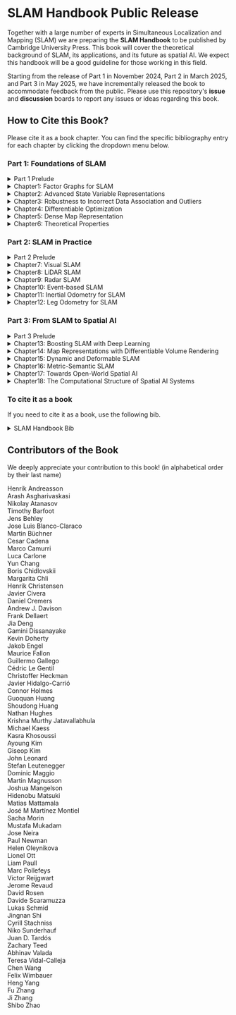 # SLAM Handbook Public Release

Together with a large number of experts in Simultaneous Localization and Mapping (SLAM) we are preparing the **SLAM Handbook** to be published by Cambridge University Press. This book will cover the theoretical background of SLAM, its applications, and its future as spatial AI. We expect this handbook will be a good guideline for those working in this field. 

Starting from the release of Part 1 in November 2024, Part 2 in March 2025, and Part 3 in May 2025, we have incrementally released the book to accommodate feedback from the public. Please use this repository's **issue** and **discussion** boards to report any issues or ideas regarding this book.

## How to Cite this Book?
Please cite it as a book chapter. You can find the specific bibliography entry for each chapter by clicking the dropdown menu below.


### Part 1: Foundations of SLAM

<details><summary>Part 1 Prelude</summary>
  
```bibtex
@inbook{sh-p1-prelude,
  title        = {Part1 Prelude},
  author       = {Luca Carlone and Ayoung Kim and Timothy Barfoot and Daniel Cremers and Frank Dellaert},
  booktitle    = {{SLAM Handbook.} From Localization and Mapping to Spatial Intelligence},
  publisher    = {Cambridge University Press},
  editor       = {Luca Carlone and Ayoung Kim and Timothy Barfoot and Daniel Cremers and Frank Dellaert},
  year         = {2026}
}
``` 
</details>

<details><summary>Chapter1: Factor Graphs for SLAM</summary>

```bibtex
@inbook{sh-ch1-fg4slam,
  title        = {Factor Graphs for SLAM},
  author       = {Frank Dellaert and Michael Kaess and Timothy Barfoot},
  booktitle    = {{SLAM Handbook.} From Localization and Mapping to Spatial Intelligence},
  publisher    = {Cambridge University Press},
  editor       = {Luca Carlone and Ayoung Kim and Timothy Barfoot and Daniel Cremers and Frank Dellaert},
  year         = {2026}
}
```

</details>

<details><summary>Chapter2: Advanced State Variable Representations</summary>

```bibtex
@inbook{sh-ch2-state,
  title        = {Advanced State Variable Representations},
  author       = {Timothy Barfoot and Frank Dellaert and Michael Kaess and Jose Luis Blanco-Claraco},
  booktitle    = {{SLAM Handbook.} From Localization and Mapping to Spatial Intelligence},
  publisher    = {Cambridge University Press},
  editor       = {Luca Carlone and Ayoung Kim and Timothy Barfoot and Daniel Cremers and Frank Dellaert},
  year         = {2026}
}
```

</details>

<details><summary>Chapter3: Robustness to Incorrect Data Association and Outliers</summary>

```bibtex
@inbook{sh-ch3-outlier,
  title        = {Robustness to Incorrect Data Association and Outliers},
  author       = {Heng Yang and Josh Mangelson and Yun Chang and Jingnan Shi and Luca Carlone},
  booktitle    = {{SLAM Handbook.} From Localization and Mapping to Spatial Intelligence},
  publisher    = {Cambridge University Press},
  editor       = {Luca Carlone and Ayoung Kim and Timothy Barfoot and Daniel Cremers and Frank Dellaert},
  year         = {2026}
}
```

</details>

<details><summary>Chapter4: Differentiable Optimization</summary>
  
```bibtex
@inbook{sh-ch4-diffopt,
  title        = {Differentiable Optimization},
  author       = {Chen Wang and Krishna Murthy Jatavallabhula and Mustafa Mukadam},
  booktitle    = {{SLAM Handbook.} From Localization and Mapping to Spatial Intelligence},
  publisher    = {Cambridge University Press},
  editor       = {Luca Carlone and Ayoung Kim and Timothy Barfoot and Daniel Cremers and Frank Dellaert},
  year         = {2026}
}
```
</details>

<details><summary>Chapter5: Dense Map Representation</summary>

```bibtex
@inbook{sh-ch5-map,
  title        = {Dense Map Representation},
  author       = {Victor Reijgwart and Jens Behley and Teresa Vidal-Calleja and Helen Oleynikova and Lionel Ott and Cyrill Stachniss and Ayoung Kim},
  booktitle    = {{SLAM Handbook.} From Localization and Mapping to Spatial Intelligence},
  publisher    = {Cambridge University Press},
  editor       = {Luca Carlone and Ayoung Kim and Timothy Barfoot and Daniel Cremers and Frank Dellaert},
  year         = {2026}
}
```

</details>

<details><summary>Chapter6: Theoretical Properties</summary>
  
```bibtex
@inbook{sh-ch6-theory,
  title        = {Certifiably Optimal Solvers and Theoretical Properties of {SLAM}},
  author       = {David M. Rosen and Kasra Khosoussi and Connor Holmes and Gamini Dissanayake and Timothy Barfoot and Luca Carlone},
  booktitle    = {{SLAM Handbook.} From Localization and Mapping to Spatial Intelligence},
  publisher    = {Cambridge University Press},
  editor       = {Luca Carlone and Ayoung Kim and Timothy Barfoot and Daniel Cremers and Frank Dellaert},
  year         = {2026}
}
```

</details>


### Part 2: SLAM in Practice
<details><summary>Part 2 Prelude</summary>
  
```bibtex
@inbook{sh-p2-prelude,
  title        = {Part 2 Prelude},
  author       = {Ayoung Kim and Timothy Barfoot and Luca Carlone and Frank Dellaert and Daniel Cremers},
  booktitle    = {{SLAM Handbook.} From Localization and Mapping to Spatial Intelligence},
  publisher    = {Cambridge University Press},
  editor       = {Luca Carlone and Ayoung Kim and Timothy Barfoot and Daniel Cremers and Frank Dellaert},
  year         = {2026}
}
```

</details>

<details><summary>Chapter7: Visual SLAM</summary>
  
```bibtex
@inbook{sh-ch7-vision,
  title        = {Visual {SLAM}},
  author       = {Jakob Engel and Juan D. Tard´os and Javier Civera and Margarita Chli and Stefan Leutenegger and Frank Dellaert and Daniel Cremers},
  booktitle    = {{SLAM Handbook.} From Localization and Mapping to Spatial Intelligence},
  publisher    = {Cambridge University Press},
  editor       = {Luca Carlone and Ayoung Kim and Timothy Barfoot and Daniel Cremers and Frank Dellaert},
  year         = {2026}
}
```

</details>
  
<details><summary>Chapter8: LiDAR SLAM</summary>
  
```bibtex
@inbook{sh-ch8-lidar,
  title        = {{LiDAR SLAM}},
  author       = {Jens Behley and Maurice Fallon and Shibo Zhao and Giseop Kim and Ji Zhang and Fu Zhang and Ayoung Kim},
  booktitle    = {{SLAM Handbook.} From Localization and Mapping to Spatial Intelligence},
  publisher    = {Cambridge University Press},
  editor       = {Luca Carlone and Ayoung Kim and Timothy Barfoot and Daniel Cremers and Frank Dellaert},
  year         = {2026}
}
```

</details>

<details><summary>Chapter9: Radar SLAM</summary>
  
```bibtex
@inbook{sh-ch9-radar,
  title        = {Radar {SLAM}},
  author       = {Martin Magnusson and Christoffer Heckman and Henrik Andreasson and Ayoung Kim and Timothy Barfoot and Michael Kaess and Paul Newman},
  booktitle    = {{SLAM Handbook.} From Localization and Mapping to Spatial Intelligence},
  publisher    = {Cambridge University Press},
  editor       = {Luca Carlone and Ayoung Kim and Timothy Barfoot and Daniel Cremers and Frank Dellaert},
  year         = {2026}
}
```

</details>

<details><summary>Chapter10: Event-based SLAM</summary>
  
```bibtex
@inbook{sh-ch10-event,
  title        = {Event-based {SLAM}},
  author       = {Guillermo Gallego and Javier Hidalgo-Carri´o and Davide Scaramuzza},
  booktitle    = {{SLAM Handbook.} From Localization and Mapping to Spatial Intelligence},
  publisher    = {Cambridge University Press},
  editor       = {Luca Carlone and Ayoung Kim and Timothy Barfoot and Daniel Cremers and Frank Dellaert},
  year         = {2026}
}
```

</details>

<details><summary>Chapter11: Inertial Odometry for SLAM</summary>
  
```bibtex
@inbook{sh-ch11-imu,
  title        = {Inertial Odometry for {SLAM}},
  author       = {Guoquan (Paul) Huang and C´edric Le Gentil and Teresa Vidal-Calleja and Davide Scaramuzza and Frank Dellaert and Luca Carlone},
  booktitle    = {{SLAM Handbook.} From Localization and Mapping to Spatial Intelligence},
  publisher    = {Cambridge University Press},
  editor       = {Luca Carlone and Ayoung Kim and Timothy Barfoot and Daniel Cremers and Frank Dellaert},
  year         = {2026}
}
```

</details>

<details><summary>Chapter12: Leg Odometry for SLAM</summary>
  
```bibtex
@inbook{sh-ch12-proprio,
  title        = {Leg Odometry for {SLAM}},
  author       = {Marco Camurri and Mat´ıas Mattamala},
  booktitle    = {{SLAM Handbook.} From Localization and Mapping to Spatial Intelligence},
  publisher    = {Cambridge University Press},
  editor       = {Luca Carlone and Ayoung Kim and Timothy Barfoot and Daniel Cremers and Frank Dellaert},
  year         = {2026}
}
``` 
</details>

### Part 3: From SLAM to Spatial AI

<details><summary>Part 3 Prelude</summary>
  
```bibtex
@inbook{sh-p3-prelude,
  title        = {Part3 Prelude},
  author       = {Marc Pollefeys and Luca Carlone and Ayoung Kim and Frank Dellaert and Timothy Barfoot and Daniel Cremers},
  booktitle    = {{SLAM Handbook.} From Localization and Mapping to Spatial Intelligence},
  publisher    = {Cambridge University Press},
  editor       = {Luca Carlone and Ayoung Kim and Timothy Barfoot and Daniel Cremers and Frank Dellaert},
  year         = {2026}
}
```

</details>

<details><summary>Chapter13: Boosting SLAM with Deep Learning</summary>
  
```bibtex
@inbook{sh-ch13-dl4slam,
  title        = {Boosting {SLAM} with Deep Learning},
  author       = {Zachary Teed and Jia Deng, Boris Chidlovskii and J´erome Revaud and Felix Wimbauer and Daniel Cremers},
  booktitle    = {{SLAM Handbook.} From Localization and Mapping to Spatial Intelligence},
  publisher    = {Cambridge University Press},
  editor       = {Luca Carlone and Ayoung Kim and Timothy Barfoot and Daniel Cremers and Frank Dellaert},
  year         = {2026}
}
```

</details>
 
<details><summary>Chapter14: Map Representations with Differentiable Volume Rendering</summary>
  
```bibtex
@inbook{sh-ch14-nerfgs,
  title        = {Map Representations with Differentiable Volume Rendering},
  author       = {Hidenobu Matsuki and Andrew J. Davison},
  booktitle    = {{SLAM Handbook.} From Localization and Mapping to Spatial Intelligence},
  publisher    = {Cambridge University Press},
  editor       = {Luca Carlone and Ayoung Kim and Timothy Barfoot and Daniel Cremers and Frank Dellaert},
  year         = {2026}
}
```

</details>

<details><summary>Chapter15: Dynamic and Deformable SLAM</summary>
  
```bibtex
@inbook{sh-ch15-dyndef,
  title        = {Dynamic and Deformable {SLAM}},
  author       = {Lukas Schmid and Jose Maria Martinez Montiel and Shoudong Huang and Daniel Cremers and Jose Neira and Javier Civera},
  booktitle    = {{SLAM Handbook.} From Localization and Mapping to Spatial Intelligence},
  publisher    = {Cambridge University Press},
  editor       = {Luca Carlone and Ayoung Kim and Timothy Barfoot and Daniel Cremers and Frank Dellaert},
  year         = {2026}
}
```

</details>

<details><summary>Chapter16: Metric-Semantic SLAM</summary>
  
```bibtex
@inbook{sh-ch16-semantic,
  title        = {Metric-Semantic {SLAM}},
  author       = {Arash Asgharivaskasi and Kevin Doherty and Jens Behley and Nathan Hughes and Yun Chang and John Leonard and Henrik I. Christensen and Luca Carlone and Nikolay Atanasov},
  booktitle    = {{SLAM Handbook.} From Localization and Mapping to Spatial Intelligence},
  publisher    = {Cambridge University Press},
  editor       = {Luca Carlone and Ayoung Kim and Timothy Barfoot and Daniel Cremers and Frank Dellaert},
  year         = {2026}
}
```

</details>

<details><summary>Chapter17: Towards Open-World Spatial AI</summary>
  
```bibtex
@inbook{sh-ch17-openworld,
  title        = {Towards Open-World Spatial {AI}},
  author       = {Liam Paull and Sacha Morin and Dominic Maggio and Martin B¨uchner and Cesar Cadena and Abhinav Valada and Luca Carlone},
  booktitle    = {{SLAM Handbook.} From Localization and Mapping to Spatial Intelligence},
  publisher    = {Cambridge University Press},
  editor       = {Luca Carlone and Ayoung Kim and Timothy Barfoot and Daniel Cremers and Frank Dellaert},
  year         = {2026}
}
```

</details>

<details><summary>Chapter18: The Computational Structure of Spatial AI Systems</summary>
  
```bibtex
@inbook{sh-ch18-spatial-ai,
  title        = {The Computational Structure of Spatial {AI} Systems},
  author       = {Andrew J. Davison},
  booktitle    = {{SLAM Handbook.} From Localization and Mapping to Spatial Intelligence},
  publisher    = {Cambridge University Press},
  editor       = {Luca Carlone and Ayoung Kim and Timothy Barfoot and Daniel Cremers and Frank Dellaert},
  year         = {2026}
}
``` 
</details>

### To cite it as a book

If you need to cite it as a book, use the following bib.

<details><summary>SLAM Handbook Bib</summary>
  
```bibtex
@book{slam-handbook,
  title        = {{SLAM Handbook.} From Localization and Mapping to Spatial Intelligence},
  editor       = {Luca Carlone and Ayoung Kim and Timothy Barfoot and Daniel Cremers and Frank Dellaert},
  publisher    = {Cambridge University Press},
  year         = {2026}
}
``` 
</details>


## Contributors of the Book

We deeply appreciate your contribution to this book!
(in alphabetical order by their last name)

Henrik Andreasson  
Arash Asgharivaskasi  
Nikolay Atanasov  
Timothy Barfoot  
Jens Behley  
Jose Luis Blanco-Claraco  
Martin Büchner  
Cesar Cadena  
Marco Camurri  
Luca Carlone  
Yun Chang  
Boris Chidlovskii  
Margarita Chli  
Henrik Christensen  
Javier Civera  
Daniel Cremers  
Andrew J. Davison  
Frank Dellaert  
Jia Deng  
Gamini Dissanayake  
Kevin Doherty  
Jakob Engel  
Maurice Fallon  
Guillermo Gallego  
Cédric Le Gentil  
Christoffer Heckman  
Javier Hidalgo-Carrió  
Connor Holmes  
Guoquan Huang  
Shoudong Huang  
Nathan Hughes  
Krishna Murthy Jatavallabhula  
Michael Kaess  
Kasra Khosoussi  
Ayoung Kim  
Giseop Kim  
John Leonard  
Stefan Leutenegger  
Dominic Maggio  
Martin Magnusson  
Joshua Mangelson  
Hidenobu Matsuki  
Matias Mattamala  
José M Martínez Montiel   
Sacha Morin  
Mustafa Mukadam  
Jose Neira  
Paul Newman  
Helen Oleynikova  
Lionel Ott  
Liam Paull  
Marc Pollefeys  
Victor Reijgwart  
Jerome Revaud  
David Rosen  
Davide Scaramuzza  
Lukas Schmid  
Jingnan Shi  
Cyrill Stachniss  
Niko Sunderhauf  
Juan D. Tardós  
Zachary Teed  
Abhinav Valada  
Teresa Vidal-Calleja  
Chen Wang  
Felix Wimbauer  
Heng Yang  
Fu Zhang  
Ji Zhang  
Shibo Zhao  
